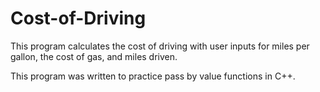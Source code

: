 # Cost-of-Driving

This program calculates the cost of driving with user inputs for miles per gallon, the cost of gas, and miles driven. 

This program was written to practice pass by value functions in C++. 

